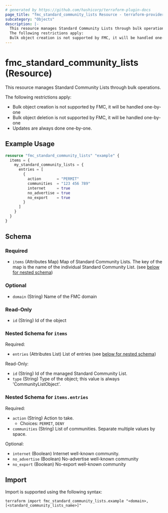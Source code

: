 ```yaml
---
# generated by https://github.com/hashicorp/terraform-plugin-docs
page_title: "fmc_standard_community_lists Resource - terraform-provider-fmc"
subcategory: "Objects"
description: |-
  This resource manages Standard Community Lists through bulk operations.
  The following restrictions apply:
  Bulk object creation is not supported by FMC, it will be handled one-by-oneBulk object deletion is not supported by FMC, it will be handled one-by-oneUpdates are always done one-by-one.
---
```


# fmc_standard_community_lists (Resource)

This resource manages Standard Community Lists through bulk operations.

The following restrictions apply:
  - Bulk object creation is not supported by FMC, it will be handled one-by-one
  - Bulk object deletion is not supported by FMC, it will be handled one-by-one
  - Updates are always done one-by-one.

## Example Usage

```terraform
resource "fmc_standard_community_lists" "example" {
  items = {
    my_standard_community_lists = {
      entries = [
        {
          action       = "PERMIT"
          communities  = "123 456 789"
          internet     = true
          no_advertise = true
          no_export    = true
        }
      ]
    }
  }
}
```

<!-- schema generated by tfplugindocs -->
## Schema

### Required

- `items` (Attributes Map) Map of Standard Community Lists. The key of the map is the name of the individual Standard Community List. (see [below for nested schema](#nestedatt--items))

### Optional

- `domain` (String) Name of the FMC domain

### Read-Only

- `id` (String) Id of the object

<a id="nestedatt--items"></a>
### Nested Schema for `items`

Required:

- `entries` (Attributes List) List of entries (see [below for nested schema](#nestedatt--items--entries))

Read-Only:

- `id` (String) Id of the managed Standard Community List.
- `type` (String) Type of the object; this value is always 'CommunityListObject'.

<a id="nestedatt--items--entries"></a>
### Nested Schema for `items.entries`

Required:

- `action` (String) Action to take.
  - Choices: `PERMIT`, `DENY`
- `communities` (String) List of communities. Separate multiple values by space.

Optional:

- `internet` (Boolean) Internet well-known community.
- `no_advertise` (Boolean) No-advertise well-known community
- `no_export` (Boolean) No-export well-known community

## Import

Import is supported using the following syntax:

```shell
terraform import fmc_standard_community_lists.example "<domain>,[<standard_community_lists_name>]"
```
